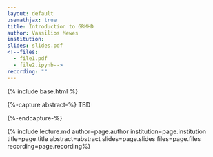 ```yaml
---
layout: default
usemathjax: true
title: Introduction to GRMHD
author: Vassilios Mewes
institution: 
slides: slides.pdf
<!--files:
  - file1.pdf
  - file2.ipynb-->
recording: ""
---
```

{% include base.html %}

{%-capture abstract-%}
TBD


<!--$$\begin{equation}E = m c^2\end{equation}$$-->
{%-endcapture-%}

{% include lecture.md author=page.author institution=page.institution title=page.title abstract=abstract slides=page.slides files=page.files recording=page.recording%}

<!--Anything else that should appear after the "front matter" stuff above.-->
